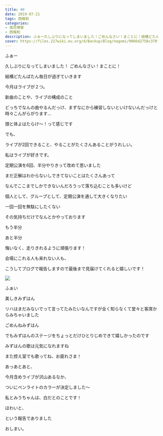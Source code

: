 ```yaml
---
title: #6
date: 2019-07-21
tags: 西條和
categories: 
- 成员博客
- 西條和
description: ふぁー久しぶりになってしまいました！ごめんなさい！まことに！結構どたんばたん毎日が過ぎていきます...
cover: https://files.227wiki.eu.org/d/Backup/Blog/nagomi/9066d2758c370fe7fd50854c46795.jpg 
---
```















ふぁー













久しぶりになってしまいました！
ごめんなさい！まことに！












結構どたんばたん毎日が過ぎていきます


















今月はライブが２つ。











新曲のことや、ライブの構成のこと











どっちでなんの曲やるんだっけ、まずなにから練習しないといけないんだっけと時々こんがらがります…












頭と体よはたらけ〜！って感じです












でも、


ライブが2回できること、やることがたくさんあることがうれしい。














私はライブが好きです。












定期公演を6回、半分やりきって改めて思いました













まだ正解はわからないしできてないことはたくさんあって

なんでここまでしかできないんだろうって落ち込むことも多いけど











個人として、グループとして、定期公演を通して大きくなりたい


一回一回を無駄にしたくない









その気持ちだけでなんとかやっております













もう半分




あと半分














悔いなく、走りきれるように頑張ります！












会場にこれる人も来れない人も、

こうしてブログで報告しますので最後まで見届けてくれると嬉しいです！














![](https://files.227wiki.eu.org/d/Backup/Blog/nagomi/9066d2758c370fe7fd50854c46795.jpg)







ふぁい












美しきみずはん












リハはまだみないでって言ってたみたいなんですが全く知らなくて堂々と客席からみちゃいました

ごめんねみずはん








でもみずはんのステージをちょっとだけひとりじめできて嬉しかったのです











みずはんの歌は元気になれますね
















また控え室でも歌ってね、お疲れさま！
















あっあとあと、











今月含めライブが沢山あるなか、




ついにペンライトのカラーが決定しました〜












私とみうちゃんは、白だとのことです！











ほわいと、











という報告でありました

















おしまい。


